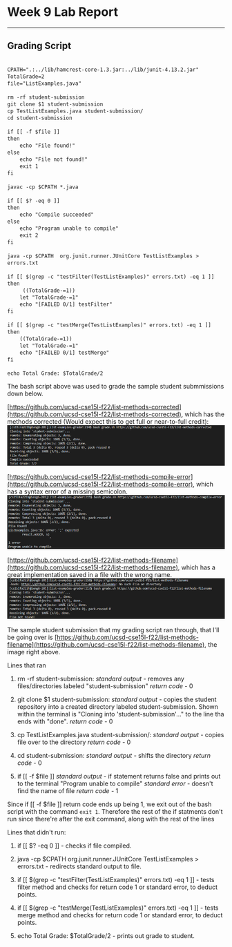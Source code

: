 # Week 9 Lab Report

---

## Grading Script 

```

CPATH=".:../lib/hamcrest-core-1.3.jar:../lib/junit-4.13.2.jar"
TotalGrade=2
file="ListExamples.java"

rm -rf student-submission
git clone $1 student-submission
cp TestListExamples.java student-submission/
cd student-submission

if [[ -f $file ]]
then
    echo "File found!"
else
    echo "File not found!"
    exit 1
fi

javac -cp $CPATH *.java

if [[ $? -eq 0 ]]
then
    echo "Compile succeeded"
else
    echo "Program unable to compile"
    exit 2
fi

java -cp $CPATH  org.junit.runner.JUnitCore TestListExamples > errors.txt

if [[ $(grep -c "testFilter(TestListExamples)" errors.txt) -eq 1 ]]
then
     ((TotalGrade-=1))
    let "TotalGrade-=1"
    echo "[FAILED 0/1] testFilter"
fi

if [[ $(grep -c "testMerge(TestListExamples)" errors.txt) -eq 1 ]]
then
    ((TotalGrade-=1))
    let "TotalGrade-=1"
    echo "[FAILED 0/1] testMerge"
fi

echo Total Grade: $TotalGrade/2

```

The bash script above was used to grade the sample student submmissions down below.

[https://github.com/ucsd-cse15l-f22/list-methods-corrected](https://github.com/ucsd-cse15l-f22/list-methods-corrected), 
which has the methods corrected (Would expect this to get full or near-to-full credit):
![Image](Screenshot_20221118_055327.png)

[https://github.com/ucsd-cse15l-f22/list-methods-compile-error](https://github.com/ucsd-cse15l-f22/list-methods-compile-error), 
which has a syntax error of a missing semicolon. 
![Image](Screenshot_20221118_055649.png)

[https://github.com/ucsd-cse15l-f22/list-methods-filename](https://github.com/ucsd-cse15l-f22/list-methods-filename), 
which has a great implementation saved in a file with the wrong name.
![Image](Screenshot_20221118_055828.png)

The sample student submission that my grading script ran through, that I'll be going over is 
[https://github.com/ucsd-cse15l-f22/list-methods-filename](https://github.com/ucsd-cse15l-f22/list-methods-filename),
the image right above.

Lines that ran
1. rm -rf student-submission: 
*standard output* - removes any files/directories labeled "student-submission"
*return code* - 0

2. git clone $1 student-submission: 
*standard output* - copies the student repository into a created directory labeled student-submission. 
Shown within the terminal is "Cloning into 'student-submission'..." to the line tha ends with "done".
*return code* - 0

3. cp TestListExamples.java student-submission/:
*standard output* - copies file over to the directory
*return code* - 0

4. cd student-submission:
*standard output* - shifts the directory 
*return code* - 0

5. if [[ -f $file ]] 
*standard output* - if statement returns false and prints out to the terminal "Program unable to compile"
*standard error* - doesn't find the name of file
*return code* - 1

Since if [[ -f $file ]] return code ends up being 1, we exit out of the bash script with the command `exit 1`.
Therefore the rest of the if statments don't run since there're after the exit command, along with the rest of
the lines

Lines that didn't run:
1. if [[ $? -eq 0 ]] - checks if file compiled.

2. java -cp $CPATH  org.junit.runner.JUnitCore TestListExamples > errors.txt - redirects standard output to file.

3. if [[ $(grep -c "testFilter(TestListExamples)" errors.txt) -eq 1 ]] - tests filter method and checks for return code 1
or standard error, to deduct points.

4. if [[ $(grep -c "testMerge(TestListExamples)" errors.txt) -eq 1 ]] - tests merge method and checks for return code 1
or standard error, to deduct points.

5. echo Total Grade: $TotalGrade/2 - prints out grade to student. 

